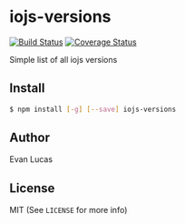 # iojs-versions

[![Build Status](https://travis-ci.org/evanlucas/iojs-versions.svg)](https://travis-ci.org/evanlucas/iojs-versions)
[![Coverage Status](https://coveralls.io/repos/evanlucas/iojs-versions/badge.svg?branch=master&service=github)](https://coveralls.io/github/evanlucas/iojs-versions?branch=master)

Simple list of all iojs versions

## Install

```bash
$ npm install [-g] [--save] iojs-versions
```

## Author

Evan Lucas

## License

MIT (See `LICENSE` for more info)
